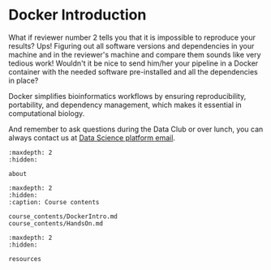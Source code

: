 # Docker Introduction

What if reviewer number 2 tells you that it is impossible to reproduce your results? Ups! Figuring out all software versions and dependencies in your machine and in the reviewer's machine and compare them sounds like very tedious work! Wouldn't it be nice to send him/her your pipeline in a Docker container with the needed software pre-installed and all the dependencies in place?

Docker simplifies bioinformatics workflows by ensuring reproducibility, portability, and dependency management, which makes it essential in computational biology.

And remember to ask questions during the Data Club or over lunch, you can always contact us at [Data Science platform email](mailto:datascience@biosustain.dtu.dk).

```{toctree}
:maxdepth: 2
:hidden:

about
```

```{toctree}
:maxdepth: 2
:hidden:
:caption: Course contents

course_contents/DockerIntro.md
course_contents/HandsOn.md
```

```{toctree}
:maxdepth: 2
:hidden:

resources
```